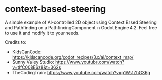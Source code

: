 # context-based-steering
A simple example of AI-controlled 2D object using Context Based Steering and Pathfinding on a PathfindingComponent in Godot Engine 4.2. Feel free to use it and modify it to your needs.

Credits to:
- KidsCanCode: https://kidscancode.org/godot_recipes/3.x/ai/context_map/
- Sunny Valley Studio: https://www.youtube.com/watch?v=tIfC00BE6z8&t=362s
- TheCodingTrain: https://www.youtube.com/watch?v=p1Ws1ZhG36g
